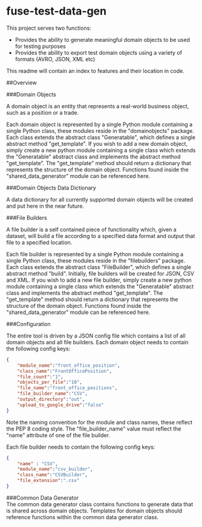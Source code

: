# fuse-test-data-gen
This project serves two functions:
- Provides the ability to generate meaningful domain objects to be used for testing purposes
- Provides the ability to export test domain objects using a variety of formats (AVRO, JSON, XML etc)

This readme will contain an index to features and their location in code.

##Overview

###Domain Objects

A domain object is an entity that represents a real-world business object, such as a position or a trade.

Each domain object is represented by a single Python module containing a single Python class, these modules reside in the "domainobjects" package.  Each class extends the abstract class "Generatable", which defines a single abstract method "get_template".  If you wish to add a new domain object, simply create a new python module containing a single class which extends the "Generatable" abstract class and implements the abstract method "get_template".  The "get_template" method should return a dictionary that represents the structure of the domain object.  Functions found inside the "shared_data_generator" module can be referenced here.

###Domain Objects Data Dictionary

A data dictionary for all currently supported domain objects will be created and put here in the near future.

###File Builders

A file builder is a self contained piece of functionality which, given a dataset, will build a file according to a specified data format and output that file to a specified location.  

Each file builder is represented by a single Python module containing a single Python class, these modules reside in the "filebuilders" package.  Each class extends the abstract class "FileBuilder", which defines a single abstract method "build".  Initially, file builders will be created for JSON, CSV and XML.  If you wish to add a new file builder, simply create a new python module containing a single class which extends the "Generatable" abstract class and implements the abstract method "get_template".  The "get_template" method should return a dictionary that represents the structure of the domain object.  Functions found inside the "shared_data_generator" module can be referenced here.

###Configuration

The entire tool is driven by a JSON config file which contains a list of all domain objects and all file builders.  Each domain object needs to contain the following config keys:

```json
{
    "module_name":"front_office_position",
    "class_name":"FrontOfficePosition",
    "file_count":"1",
    "objects_per_file":"10",
    "file_name":"front_office_positions",
    "file_builder_name":"CSV",
    "output_directory":"out",
    "upload_to_google_drive":"false"
}
```

Note the naming convention for the module and class names, these reflect the PEP 8 coding style.  The "file_builder_name" value must reflect the "name" attribute of one of the file builder.

Each file builder needs to contain the following config keys:

```json
{
    "name" : "CSV",
    "module_name":"csv_builder",
    "class_name":"CSVBuilder",
    "file_extension":".csv"        
}
```

###Common Data Generator   
The common data generator class contains functions to generate data that is shared across domain objects.  Templates for domain objects should reference functions within the common data generator class.